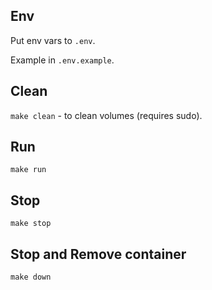 ## Env
Put env vars to `.env`.

Example in `.env.example`.

## Clean
`make clean` - to clean volumes (requires sudo).

## Run
`make run`

## Stop
`make stop`

## Stop and Remove container
`make down`